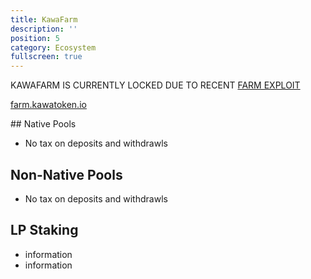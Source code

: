 ```yaml
---
title: KawaFarm
description: ''
position: 5
category: Ecosystem
fullscreen: true
---
```

<alert type="danger" class="shadow-md">
<div class="sm:text-sm lg:text-lg dark:text-white font-bold">KAWAFARM IS CURRENTLY LOCKED DUE TO RECENT <a href="https://kawatoken.medium.com/kawakami-kawa-hack-relaunch-faq-91cc6eb6f4e3">FARM EXPLOIT</a></div>
</alert>

<span class="text-xl line-through">[farm.kawatoken.io](https://farm.kawatoken.io)</span>

<span class="line-through">
## Native Pools

- No tax on deposits and withdrawls

## Non-Native Pools

- No tax on deposits and withdrawls

## LP Staking

- information
- information
</span>
